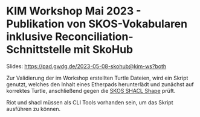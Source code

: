 # KIM Workshop Mai 2023 - Publikation von SKOS-Vokabularen inklusive Reconciliation-Schnittstelle mit SkoHub

Slides: https://pad.gwdg.de/2023-05-08-skohub@kim-ws?both

Zur Validierung der im Workshop erstellten Turtle Dateien, wird ein Skript genutzt, welches den Inhalt eines Etherpads herunterlädt und zunächst auf korrektes Turtle, anschließend gegen die [SKOS SHACL Shape](https://github.com/skohub-io/shapes/) prüft.

Riot und shacl müssen als CLI Tools vorhanden sein, um das Skript ausführen zu können.
